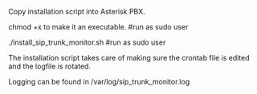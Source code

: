 Copy installation script into Asterisk PBX.

chmod +x to make it an executable. #run as sudo user

./install_sip_trunk_monitor.sh #run as sudo user

The installation script takes care of making sure the crontab file is edited and the logfile is rotated. 

Logging can be found in /var/log/sip_trunk_monitor.log
